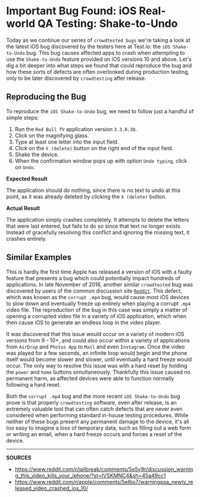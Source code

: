 # Important Bug Found: iOS Real-world QA Testing: Shake-to-Undo

Today as we continue our series of `crowdtested bugs` we're taking a look at the latest iOS bug discovered by the testers here at Test.io: the `iOS Shake-to-Undo` bug.  This bug causes affected apps to crash when attempting to use the `Shake-to-Undo` feature provided on iOS versions 10 and above.  Let's dig a bit deeper into what steps we found that could reproduce the bug and how these sorts of defects are often overlooked during production testing, only to be later discovered by `crowdtesting` after release.

## Reproducing the Bug

To reproduce the `iOS Shake-to-Undo` bug, we need to follow just a handful of simple steps:

1. Run the `Red Bull TV` application version `3.3.0.38`.
2. Click on the magnifying glass.
3. Type at least one letter into the input field.
4. Click on the `X (delete)` button on the right end of the input field.
5. Shake the device.
6. When the confirmation window pops up with option `Undo typing`, click on `Undo`.

__Expected Result__

The application should do nothing, since there is no text to undo at this point, as it was already deleted by clicking the `X (delete)` button.

__Actual Result__

The application simply crashes completely. It attempts to delete the letters that were last entered, but fails to do so since that text no longer exists.  Instead of gracefully resolving this conflict and ignoring the missing text, it crashes entirely.

## Similar Examples

This is hardly the first time Apple has released a version of iOS with a faulty feature that presents a bug which could potentially impact hundreds of applications.  In late November of 2016, another similar `crowdtested` bug was discovered by users of the common discussion site [`Reddit`].  This defect, which was known as the `corrupt .mp4` bug, would cause most iOS devices to slow down and eventually freeze up entirely when playing a corrupt `.mp4` video file.  The reproduction of the bug in this case was simply a matter of opening a corrupted video file in a variety of iOS application, which when then cause iOS to generate an endless loop in the video player.

It was discovered that this issue would occur on a variety of modern iOS versions from 9 - 10+, and could also occur within a variety of applications from `AirDrop` and `Photos App` to `Mail` and even `Instagram`.  Once the video was played for a few seconds, an infinite loop would begin and the phone itself would become slower and slower, until eventually a hard freeze would occur.  The only way to resolve this issue was with a hard reset by holding the `power` and `home` buttons simultaneously.  Thankfully this issue caused no permanent harm, as affected devices were able to function normally following a hard reset.

Both the `corrupt .mp4` bug and the more recent `iOS Shake-to-Undo` bug prove is that properly `crowdtesting` software, even after release, is an extremely valuable tool that can often catch defects that are never even considered when performing standard in-house testing procedures.  While neither of these bugs present any permanent damage to the device, it's all too easy to imagine a loss of temporary data, such as filling out a web form or writing an email, when a hard freeze occurs and forces a reset of the device.

[`Reddit`]: https://www.reddit.com/r/jailbreak/comments/5e5y9r/discussion_warning_this_video_kills_your_iphone/

---

__SOURCES__

- https://www.reddit.com/r/jailbreak/comments/5e5y9r/discussion_warning_this_video_kills_your_iphone/?st=IVSKMNC4&sh=45a49cc1
- https://www.reddit.com/r/apple/comments/5e6jo7/warningpsa_newly_released_video_crashed_ios_10/
